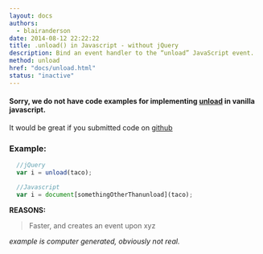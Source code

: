 ```yaml
---
layout: docs
authors:
  - blairanderson
date: 2014-08-12 22:22:22
title: .unload() in Javascript - without jQuery
description: Bind an event handler to the “unload” JavaScript event.
method: unload
href: "docs/unload.html"
status: "inactive"
---
```


#### Sorry, we do not have code examples for implementing [unload](http://api.jquery.com/unload/) in vanilla javascript.

It would be great if you submitted code on [github](https://github.com/blairanderson/without-jquery/blob/master/docs/unload.md)

### Example:

```javascript
  //jQuery
  var i = unload(taco);

  //Javascript
  var i = document[somethingOtherThanunload](taco);

```

**REASONS:**
> Faster, and creates an event upon xyz

*example is computer generated, obviously not real.*
